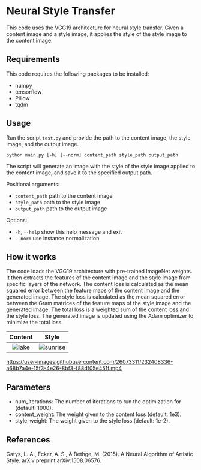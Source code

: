 # Neural Style Transfer

This code uses the VGG19 architecture for neural style transfer. Given a content image and a style image, it applies the style of the style image to the content image.

## Requirements

This code requires the following packages to be installed:

- numpy
- tensorflow
- Pillow
- tqdm

## Usage

Run the script `test.py` and provide the path to the content image, the style image, and the output image.

```console
python main.py [-h] [--norm] content_path style_path output_path
```

The script will generate an image with the style of the style image applied to the content image, and save it to the specified output path.

Positional arguments:
  * ``content_path``  path to the content image
  * ``style_path``    path to the style image
  * ``output_path``   path to the output image

Options:
  * ``-h``, ``--help``    show this help message and exit
  * ``--norm``        use instance normalization

## How it works

The code loads the VGG19 architecture with pre-trained ImageNet weights. It then extracts the features of the content image and the style image from specific layers of the network. The content loss is calculated as the mean squared error between the feature maps of the content image and the generated image. The style loss is calculated as the mean squared error between the Gram matrices of the feature maps of the style image and the generated image. The total loss is a weighted sum of the content loss and the style loss. The generated image is updated using the Adam optimizer to minimize the total loss.

Content              |  Style
:-------------------------:|:-------------------------:
![lake](https://user-images.githubusercontent.com/26073311/232409439-26d31f0d-036a-4df3-be2c-aa055425eec2.jpeg) |  ![sunrise](https://user-images.githubusercontent.com/26073311/232409577-dc08a2e5-0df1-43c5-855b-0427c0193921.jpeg)


https://user-images.githubusercontent.com/26073311/232408336-a68b7a4e-15f3-4e26-8bf3-f88df05e451f.mp4



## Parameters
* num_iterations: The number of iterations to run the optimization for (default: 1000).
* content_weight: The weight given to the content loss (default: 1e3).
* style_weight: The weight given to the style loss (default: 1e-2).

## References
Gatys, L. A., Ecker, A. S., & Bethge, M. (2015). A Neural Algorithm of Artistic Style. arXiv preprint arXiv:1508.06576.
